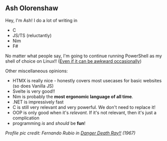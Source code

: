 ## Ash Olorenshaw

Hey, I'm Ash! I do a lot of writing in

- C
- JS/TS (reluctantly)
- Nim
- F#

No matter what people say, I'm going to continue running PowerShell as my shell of choice on Linux!! ([Even if it can be awkward occasionally](https://github.com/nvm-sh/nvm/issues/3270))

Other miscellaneous opinions:
- HTMX is really nice - honestly covers most usecases for basic websites (so does Vanilla JS)
- Svelte is very good!!
- Nim is probably the **most ergonomic language of all time**.
- .NET is impressively fast
- C is still very relevant and very powerful. We don't need to replace it!
- OOP is only good when it's *relevant*. If it's not relevant, then it's just a complication
- programming *is* and *should* be **fun**!



*Profile pic credit: Fernando Rubio in [Danger Death Ray!!](https://www.imdb.com/title/tt0062035/) (1967)*
